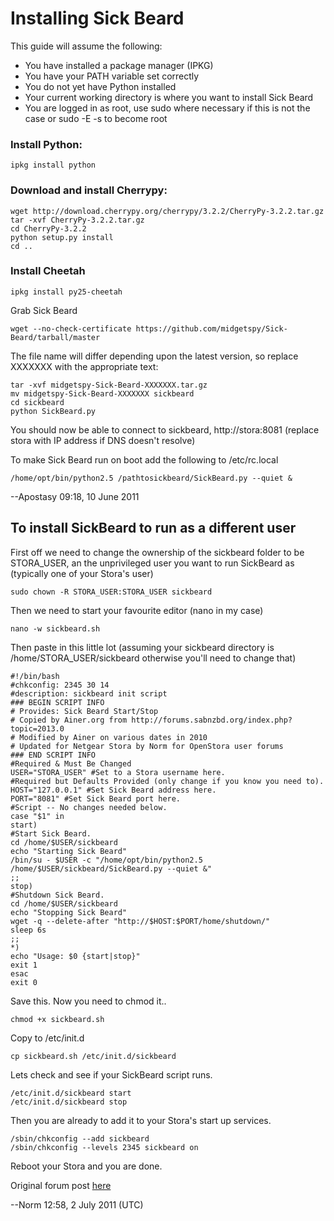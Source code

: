 # Installing Sick Beard

This guide will assume the following:

- You have installed a package manager (IPKG)
- You have your PATH variable set correctly
- You do not yet have Python installed
- Your current working directory is where you want to install Sick Beard
- You are logged in as root, use sudo where necessary if this is not the case or sudo -E -s to become root


### Install Python:
```
ipkg install python
```
### Download and install Cherrypy:
```
wget http://download.cherrypy.org/cherrypy/3.2.2/CherryPy-3.2.2.tar.gz
tar -xvf CherryPy-3.2.2.tar.gz
cd CherryPy-3.2.2
python setup.py install
cd ..
```

### Install Cheetah
```
ipkg install py25-cheetah
```
Grab Sick Beard
```
wget --no-check-certificate https://github.com/midgetspy/Sick-Beard/tarball/master
```
The file name will differ depending upon the latest version, so replace XXXXXXX with the appropriate text:
```
tar -xvf midgetspy-Sick-Beard-XXXXXXX.tar.gz
mv midgetspy-Sick-Beard-XXXXXXX sickbeard
cd sickbeard
python SickBeard.py
```
You should now be able to connect to sickbeard, http://stora:8081 (replace stora with IP address if DNS doesn't resolve)

To make Sick Beard run on boot add the following to /etc/rc.local
```
/home/opt/bin/python2.5 /pathtosickbeard/SickBeard.py --quiet &
```
--Apostasy 09:18, 10 June 2011


## To install SickBeard to run as a different user

First off we need to change the ownership of the sickbeard folder to be STORA_USER, an the unprivileged user you want to run SickBeard as (typically one of your Stora's user)
```
sudo chown -R STORA_USER:STORA_USER sickbeard
```

Then we need to start your favourite editor (nano in my case)
```
nano -w sickbeard.sh
```

Then paste in this little lot (assuming your sickbeard directory is /home/STORA_USER/sickbeard otherwise you'll need to change that)
```
#!/bin/bash
#chkconfig: 2345 30 14
#description: sickbeard init script
### BEGIN SCRIPT INFO
# Provides: Sick Beard Start/Stop
# Copied by Ainer.org from http://forums.sabnzbd.org/index.php?topic=2013.0
# Modified by Ainer on various dates in 2010
# Updated for Netgear Stora by Norm for OpenStora user forums
### END SCRIPT INFO
#Required & Must Be Changed
USER="STORA_USER" #Set to a Stora username here.
#Required but Defaults Provided (only change if you know you need to).
HOST="127.0.0.1" #Set Sick Beard address here.
PORT="8081" #Set Sick Beard port here.
#Script -- No changes needed below.
case "$1" in
start)
#Start Sick Beard.
cd /home/$USER/sickbeard
echo "Starting Sick Beard"
/bin/su - $USER -c "/home/opt/bin/python2.5 /home/$USER/sickbeard/SickBeard.py --quiet &"
;;
stop)
#Shutdown Sick Beard.
cd /home/$USER/sickbeard
echo "Stopping Sick Beard"
wget -q --delete-after "http://$HOST:$PORT/home/shutdown/"
sleep 6s
;;
*)
echo "Usage: $0 {start|stop}"
exit 1
esac
exit 0
```

Save this. Now you need to chmod it..
```
chmod +x sickbeard.sh
```

Copy to /etc/init.d
```
cp sickbeard.sh /etc/init.d/sickbeard
```

Lets check and see if your SickBeard script runs.
```
/etc/init.d/sickbeard start
/etc/init.d/sickbeard stop
```

Then you are already to add it to your Stora's start up services.
```
/sbin/chkconfig --add sickbeard
/sbin/chkconfig --levels 2345 sickbeard on
```

Reboot your Stora and you are done.


Original forum post [here](http://www.openstora.com/phpBB3/viewtopic.php?f=1&t=1010)

--Norm 12:58, 2 July 2011 (UTC)